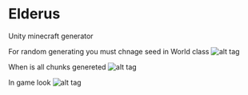 # Elderus
Unity minecraft generator

For random generating you must chnage seed in World class
![alt tag](http://image.prntscr.com/image/0a2287db20214153b42e7f8e7fa68728.png)

When is all chunks genereted
![alt tag](http://image.prntscr.com/image/43a968a3e2b0469a85c838c24b3091ff.png)

In game look
![alt tag](http://image.prntscr.com/image/a0172c2129fb4328bfadaf84b07c8c76.png)
